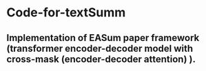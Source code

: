 # Code-for-textSumm
## Implementation of EASum paper framework (transformer encoder-decoder model with cross-mask (encoder-decoder attention) ). 
